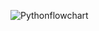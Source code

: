 ![Pythonflowchart](https://user-images.githubusercontent.com/71490735/98522879-3aff0980-229b-11eb-949b-05e671c20dc5.jpg)

